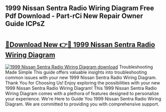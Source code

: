 ## 1999 Nissan Sentra Radio Wiring Diagram Free Pdf Download - Part-rCi New Repair Owner Guide ICPsZ

# <h2><a href="http://dfjti4k.blite.top/?on=1999+Nissan+Sentra+Radio+Wiring+Diagram">🔗Download New 👉🔴 1999 Nissan Sentra Radio Wiring Diagram</a></h2>

[![1999 Nissan Sentra Radio Wiring Diagram download](https://i.imgur.com/lujVjoI.png)](http://dfjti4k.blite.top/?on=1999+Nissan+Sentra+Radio+Wiring+Diagram)
Troubleshooting Made Simple This guide offers valuable insights into troubleshooting common issues with your new 1999 Nissan Sentra Radio Wiring Diagram. Thank You for Choosing Us! Enjoy exploring the possibilities with your new 1999 Nissan Sentra Radio Wiring Diagram! This 1999 Nissan Sentra Radio Wiring Diagram comes with a plethora of features designed to personalize your experience. We're Here to Guide You 1999 Nissan Sentra Radio Wiring Diagram. We are committed to providing you with comprehensive support.
